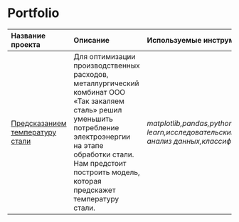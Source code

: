 # Portfolio
| Название проекта | Описание | Используемые инструменты | 
| :---------------------- | :---------------------- | :---------------------- |
| [Предсказанием температуру стали](predicting_the_temperature_of_steel) | Для оптимизации производственных расходов, металлургический комбинат ООО «Так закаляем сталь» решил уменьшить потребление электроэнергии на этапе обработки стали. Нам предстоит построить модель, которая предскажет температуру стали.| *matplotlib,pandas,python,scikit-learn,исследовательский анализ данных,классификация* |
